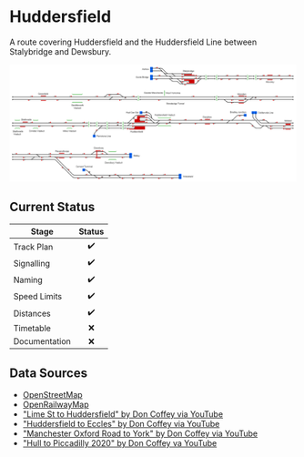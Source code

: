 # Huddersfield
A route covering Huddersfield and the Huddersfield Line between Stalybridge and Dewsbury.

![Image of Current State of Map](Images/Huddersfield.bmp)

## Current Status

| Stage         | Status        |
| ------------- |:-------------:|
| Track Plan     | :heavy_check_mark: |
| Signalling      | :heavy_check_mark:      |
| Naming | :heavy_check_mark:      |
| Speed Limits | :heavy_check_mark: |
| Distances | :heavy_check_mark: |
| Timetable | :x: |
| Documentation | :x: |


## Data Sources

- [OpenStreetMap](https://www.openstreetmap.org/#map=11/53.6047/-1.8031)
- [OpenRailwayMap](https://www.openrailwaymap.org/)
- ["Lime St to Huddersfield" by Don Coffey via YouTube](https://youtu.be/VHRfBhr-Szc)
- ["Huddersfield to Eccles" by Don Coffey via YouTube](https://youtu.be/EXDLJiKn8zU)
- ["Manchester Oxford Road to York" by Don Coffey via YouTube](https://youtu.be/NGmIZFoh2Go)
- ["Hull to Piccadilly 2020" by Don Coffey va YouTube](https://youtu.be/XPw028OBVC4)